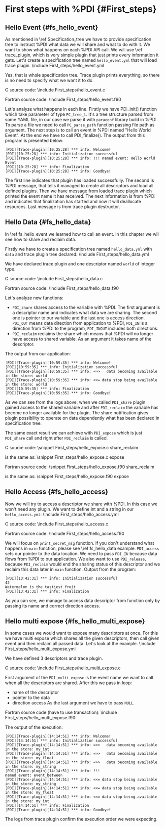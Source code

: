 # First steps with %PDI {#First_steps}


## Hello Event {#fs_hello_event}

As mentioned in \ref Specification_tree we have to provide specification tree to
instruct %PDI what data we will share and what to do with it.
We want to show what happens on each %PDI API call. We will use
\ref trace_plugin, which is very simple plugin that just prints every
information it gets.
Let's create a specification tree named `hello_event.yml` that will load trace
plugin:
\include First_steps/hello_event.yml

Yes, that is whole specification tree.
Trace plugin prints everything, so there is no need to specify what we want it
to do.

C source code:
\include First_steps/hello_event.c

Fortran source code:
\include First_steps/hello_event.f90

Let's analyze what happens in each line. Firstly we have PDI_init() function which take parameter of type `PC_tree_t`. It's a tree structure parsed from some YAML file, in our case we parse it with `paraconf` library build in %PDI. To parse a file we need to call `PC_parse_path` function passing file path as argument. The next step is to call an event in %PDI named "Hello World Event". At the end we have to call PDI_finalize(). The output from this program is presented below:
```
[PDI][Trace-plugin][10:25:28] *** info: Welcome!
[PDI][10:25:28] *** info: Initialization successful
[PDI][Trace-plugin][10:25:28] *** info: !!! named event: Hello World Event
[PDI][10:25:28] *** info: Finalization
[PDI][Trace-plugin][10:25:28] *** info: Goodbye!
```
The first line indicates that plugin has loaded successfully. The second is %PDI message, that tells it managed to create all descriptors and load all defined plugins. Then we have message from loaded trace plugin which printed the event name it has received. The next information is from %PDI and indicates that finalization has started and now it will deallocate resources. Last message is from trace plugin destructor. 



## Hello Data {#fs_hello_data}

In \ref fs_hello_event we learned how to call an event. In this chapter we will see how to share and reclaim data.

Firstly we have to create a specification tree named `hello_data.yml` with `data` and trace plugin tree declared:
\include First_steps/hello_data.yml

We have declared trace plugin and one descriptor named `world` of integer type.

C source code:
\include First_steps/hello_data.c

Fortran source code:
\include First_steps/hello_data.f90

Let's analyze new functions:
- `PDI_share` shares access to the variable with %PDI. The first argument is a descriptor name and indicates what data we are sharing. The second one is pointer to our variable and the last one is access direction. `PDI_OUT` means data direction from application to %PDI, `PDI_IN` is a direction from %PDI to the program, `PDI_INOUT` includes both directions. 
- `PDI_reclaim` reclaims the share which means that %PDI will no longer have access to shared variable. As an argument it takes name of the descriptor.

The output from our application:
```
[PDI][Trace-plugin][10:59:35] *** info: Welcome!
[PDI][10:59:35] *** info: Initialization successful
[PDI][Trace-plugin][10:59:35] *** info: =>>   data becoming available in the store: world
[PDI][Trace-plugin][10:59:35] *** info: <<= data stop being available in the store: world
[PDI][10:59:35] *** info: Finalization
[PDI][Trace-plugin][10:59:35] *** info: Goodbye!
```

As we can see from the logs above, when we called `PDI_share` plugin gained access to the shared variable and after `PDI_reclaim` the variable has become no longer available for the plugin. The share notification gives plugin possibility to operate on data dependently what has been declared in specification tree.

The same exact result we can achieve with `PDI_expose` which is just `PDI_share` call and right after `PDI_reclaim` is called.

C source code:
\snippet First_steps/hello_expose.c share_reclaim

is the same as:
\snippet First_steps/hello_expose.c expose

Fortran source code:
\snippet First_steps/hello_expose.f90 share_reclaim

is the same as:
\snippet First_steps/hello_expose.f90 expose



## Hello Access {#fs_hello_access}

Now we will try to access a descriptor we share with %PDI. In this case we won't need any plugin. We want to define int and a string in our `hello_access.yml`:
\include First_steps/hello_access.yml

C source code:
\include First_steps/hello_access.c

Fortran source code:
\include First_steps/hello_access.f90


We will focus on `print_secret_msg` function. If you don't understand what happens in `main` function, please see \ref fs_hello_data example. `PDI_access` sets our pointer to the data location. We need to pass `PDI_IN` because data flows from %PDI to our application. We also want to use `PDI_release`, because `PDI_reclaim` would end the sharing status of this descriptor and we reclaim this data later in `main` function.
Output from the program:

```
[PDI][13:42:31] *** info: Initialization successful
42
Watermelon is the tastiest fruit
[PDI][13:42:31] *** info: Finalization
```

As you can see, we manage to access data descriptor from function only by passing its name and correct direction access.



## Hello multi expose {#fs_hello_multi_expose}

In some cases we would want to expose many descriptors at once. For this we have multi expose which shares all the given descriptors, then call given event and then reclaim all passed data. Let's look at the example.
\include First_steps/hello_multi_expose.yml

We have defined 3 descriptors and trace plugin.

C source code:
\include First_steps/hello_multi_expose.c

First argument of the `PDI_multi_expose` is the event name we want to call when all the descriptors are shared. After this we pass in loop:

- name of the descriptor
- pointer to the data
- direction access
As the last argument we have to pass `NULL`.

Fortran source code (have to use transaction):
\include First_steps/hello_multi_expose.f90

The output of the execution:

```
[PDI][Trace-plugin][14:14:51] *** info: Welcome!
[PDI][14:14:51] *** info: Initialization successful
[PDI][Trace-plugin][14:14:51] *** info: =>>   data becoming available in the store: my_int
[PDI][Trace-plugin][14:14:51] *** info: =>>   data becoming available in the store: my_float
[PDI][Trace-plugin][14:14:51] *** info: =>>   data becoming available in the store: my_string
[PDI][Trace-plugin][14:14:51] *** info: !!!                            named event: event_between
[PDI][Trace-plugin][14:14:51] *** info: <<= data stop being available in the store: my_string
[PDI][Trace-plugin][14:14:51] *** info: <<= data stop being available in the store: my_float
[PDI][Trace-plugin][14:14:51] *** info: <<= data stop being available in the store: my_int
[PDI][14:14:51] *** info: Finalization
[PDI][Trace-plugin][14:14:51] *** info: Goodbye!
```

The logs from trace plugin confirm the execution order we were expecting.
